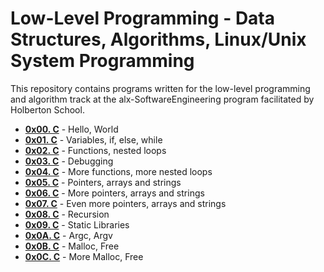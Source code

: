 # Low-Level Programming - Data Structures, Algorithms, Linux/Unix System Programming

This repository contains programs written for the low-level programming and algorithm track at the alx-SoftwareEngineering program facilitated by Holberton School.

* **[0x00. C](https://github.com/TobiLight/alx-low_level_programming/tree/main/0x00-hello_world)** - Hello, World
* **[0x01. C](https://github.com/TobiLight/alx-low_level_programming/tree/main/0x01-variables_if_else_while)** - Variables, if, else, while
* **[0x02. C](https://github.com/TobiLight/alx-low_level_programming/tree/main/0x02-functions_nested_loops)** - Functions, nested loops
* **[0x03. C](https://github.com/TobiLight/alx-low_level_programming/tree/main/0x03-debugging)** - Debugging
* **[0x04. C](https://github.com/TobiLight/alx-low_level_programming/tree/main/0x04-more_functions_nested_loops)** - More functions, more nested loops
* **[0x05. C](https://github.com/TobiLight/alx-low_level_programming/tree/main/0x05-pointers_arrays_strings)** - Pointers, arrays and strings
* **[0x06. C](https://github.com/TobiLight/alx-low_level_programming/tree/main/0x06-pointers_arrays_strings)** - More pointers, arrays and strings
* **[0x07. C](https://github.com/TobiLight/alx-low_level_programming/tree/main/0x07-pointers_arrays_strings)** - Even more pointers, arrays and strings
* **[0x08. C](https://github.com/TobiLight/alx-low_level_programming/tree/main/0x08-recursion)** - Recursion
* **[0x09. C](./0x09-static_libraries)** - Static Libraries
* **[0x0A. C](./0x0A-argc_argv)** - Argc, Argv
* **[0x0B. C](./0x0B-malloc_free)** - Malloc, Free
* **[0x0C. C](./0x0C-more_malloc_free)** - More Malloc, Free
